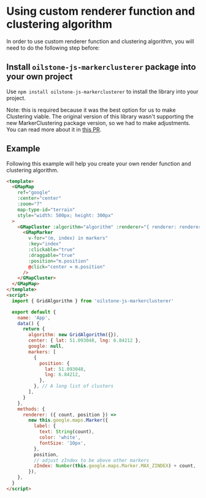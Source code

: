# Using custom renderer function and clustering algorithm

In order to use custom renderer function and clustering algorithm, you will need to do the following step before:

## Install `oilstone-js-markerclusterer` package into your own project

Use `npm install oilstone-js-markerclusterer` to install the library into your project.

Note: this is required because it was the best option for us to make Clustering viable. The original version of this library wasn't supporting the new MarkerClustering package version, so we had to make adjustments. You can read more about it in [this PR](https://github.com/NathanAP/vue-google-maps-community-fork/pull/19).

## Example

Following this example will help you create your own render function and clustering algorithm.

```html
<template>
  <GMapMap
    ref="google"
    :center="center"
    :zoom="7"
    map-type-id="terrain"
    style="width: 500px; height: 300px"
  >
    <GMapCluster :algorithm="algorithm" :renderer="{ renderer: renderer }">
      <GMapMarker
        v-for="(m, index) in markers"
        :key="index"
        :clickable="true"
        :draggable="true"
        :position="m.position"
        @click="center = m.position"
      />
    </GMapCluster>
  </GMapMap>
</template>
<script>
  import { GridAlgorithm } from 'oilstone-js-markerclusterer'

  export default {
    name: 'App',
    data() {
      return {
        algorithm: new GridAlgorithm({}),
        center: { lat: 51.093048, lng: 6.84212 },
        google: null,
        markers: [
          {
            position: {
              lat: 51.093048,
              lng: 6.84212,
            },
          }, // A long list of clusters
        ],
      }
    },
    methods: {
      renderer: ({ count, position }) =>
        new this.google.maps.Marker({
          label: {
            text: String(count),
            color: 'white',
            fontSize: '10px',
          },
          position,
          // adjust zIndex to be above other markers
          zIndex: Number(this.google.maps.Marker.MAX_ZINDEX) + count,
        }),
    },
  }
</script>
```
